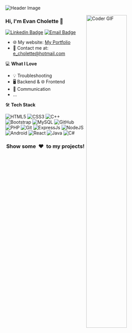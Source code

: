 ![Header Image](https://github.com/EchoCodeInk/EchoCodeInk/assets/143127630/0e7137e0-d592-495c-a16e-7b2b2c0bfa83) 

<img align="right" src="https://media3.giphy.com/media/NHvv0Bo3oGq1eTBDd1/giphy.gif?cid=ecf05e47stpu5ifhd0txvbgrvxbqhghiu0c71rvko054o6zb&ep=v1_gifs_related&rid=giphy.gif&ct=g" alt="Coder GIF" width="50%" height="50%"/>

### Hi, I'm Evan Cholette 👋
[![Linkedin Badge](https://img.shields.io/badge/-Evan_Cholette-blue?style=flat-square&logo=Linkedin&logoColor=white&link=https://https//www.linkedin.com/in/evan-cholette-echocodeink/)](https://www.linkedin.com/in/evan-cholette-echocodeink/)
[![Email Badge](https://img.shields.io/badge/-e_cholette@hotmail.com-c14438?style=flat-square&logo=Gmail&logoColor=white&link=mailto:e_cholette@hotmail.com)](mailto:e_cholette@hotmail.com)


<!-- Add a brief introduction about yourself here -->

- 🌐 My website: [My Portfolio](https://echocodeink.github.io/portfolio/)
- 📧 Contact me at: [e_cholette@hotmail.com](e_cholette@hotmail.com)
<!-- 📄 Learn about my developer journey: [My CV](URL_to_your_CV)-->

<!-- Add your interests and skills here -->

💻 **What I Love**
- 💡 Troubleshooting
- 🖥️ Backend & 🌐 Frontend
- 💬 Communication
- ...

<!-- Add your badges and skill icons here -->

🛠 **Tech Stack**

<!-- Replace the URLs and technology names with your own -->
![HTML5](https://img.shields.io/badge/HTML5-%23E34F26?style=flat&logo=html5&logoColor=white)
![CSS3](https://img.shields.io/badge/CSS3-%231572B6?style=flat&logo=css3&logoColor=white)
![C++](https://img.shields.io/badge/C%2B%2B-%2300599C?style=flat&logo=c%2B%2B&logoColor=white)
![Bootstrap](https://img.shields.io/badge/Bootstrap-%23563D7C?style=flat&logo=bootstrap&logoColor=white)
![MySQL](https://img.shields.io/badge/MySQL-%234479A1?style=flat&logo=mysql&logoColor=white)
![GitHub](https://img.shields.io/badge/GitHub-%23181717?style=flat&logo=github&logoColor=white)
![PHP](https://img.shields.io/badge/PHP-%23777BB4?style=flat&logo=php&logoColor=white)
![Git](https://img.shields.io/badge/Git-%23F05032?style=flat&logo=git&logoColor=white)
![ExpressJs](https://img.shields.io/badge/Express.js-%23000000?style=flat&logo=express&logoColor=white)
![NodeJS](https://img.shields.io/badge/Node.js-%23339933?style=flat&logo=nodedotjs&logoColor=white)
![Android](https://img.shields.io/badge/Android-%230769AD?style=flat&logo=android&logoColor=white)
![React](https://img.shields.io/badge/React-%2361DAFB?style=flat&logo=react&logoColor=white)
![Java](https://img.shields.io/badge/Java-%23E57373?style=flat&logo=java&logoColor=white)
![C#](https://img.shields.io/badge/C%23-%23239120?style=flat&logo=c-sharp&logoColor=white)

<!-- Add additional information, GitHub stats, or links to your projects here -->
<div align="center">
<h3 align="center">Show some &nbsp;❤️&nbsp; to my projects!</h3>
</div>

<div>
  <!--  <a href="https://echocodeink.github.io/portfolio/single_2.html">
     <img  width="400"  align="center" src="https://user-images.githubusercontent.com/143127630/272304091-55e58306-b81a-429e-9e43-2c51a99a9716.png" />
     <span> C++</span>  -->
   <!-- Add more links to your projects following the same template -->
</div>
